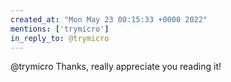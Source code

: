 ```yaml
---
created_at: "Mon May 23 00:15:33 +0000 2022"
mentions: ['trymicro']
in_reply_to: @trymicro
---
```


@trymicro Thanks, really appreciate you reading it!